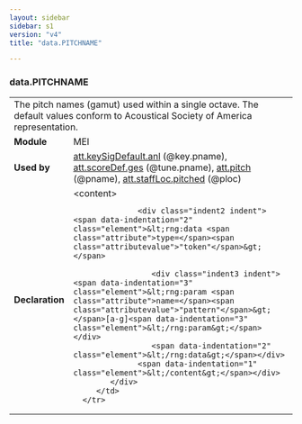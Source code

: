 ```yaml
---
layout: sidebar
sidebar: s1
version: "v4"
title: "data.PITCHNAME"

---
```


<div class="macroSpec">
   <h3 id="data.PITCHNAME">data.PITCHNAME</h3>
   <table class="wovenodd">
      <tr>
         <td colspan="2" class="wovenodd-col2">The pitch names (gamut) used within a single octave. The default values conform to
            Acoustical Society of America representation.
         </td>
      </tr>
      <tr>
         <td class="wovenodd-col1"><strong>Module</strong></td>
         <td class="wovenodd-col2">MEI</td>
      </tr>
      <tr>
         <td class="wovenodd-col1"><strong>Used by</strong></td>
         <td class="wovenodd-col2">
            <div class="parent"><a class="link_odd_classSpec" href="{{ site.baseurl }}/{{ page.version }}/attribute-classes/att.keySigDefault.anl.html">att.keySigDefault.anl</a> (@key.pname), <a class="link_odd_classSpec" href="{{ site.baseurl }}/{{ page.version }}/attribute-classes/att.scoreDef.ges.html">att.scoreDef.ges</a> (@tune.pname), <a class="link_odd_classSpec" href="{{ site.baseurl }}/{{ page.version }}/attribute-classes/att.pitch.html">att.pitch</a> (@pname), <a class="link_odd_classSpec" href="{{ site.baseurl }}/{{ page.version }}/attribute-classes/att.staffLoc.pitched.html">att.staffLoc.pitched</a> (@ploc)
            </div>
         </td>
      </tr>
      <tr>
         <td class="wovenodd-col1"><strong>Declaration</strong></td>
         <td class="wovenodd-col2">
            <div xml:space="preserve" class="pre">
               <div class="indent1 indent"><span data-indentation="1" class="element">&lt;content&gt;</span>
                  
                  <div class="indent2 indent"><span data-indentation="2" class="element">&lt;rng:data <span class="attribute">type=</span><span class="attributevalue">"token"</span>&gt;</span>
                     
                     <div class="indent3 indent"><span data-indentation="3" class="element">&lt;rng:param <span class="attribute">name=</span><span class="attributevalue">"pattern"</span>&gt;</span>[a-g]<span data-indentation="3" class="element">&lt;/rng:param&gt;</span></div>
                     <span data-indentation="2" class="element">&lt;/rng:data&gt;</span></div>
                  <span data-indentation="1" class="element">&lt;/content&gt;</span></div>
            </div>
         </td>
      </tr>
   </table>
</div>